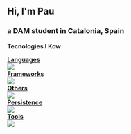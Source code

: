 ## Hi, I'm Pau
### a DAM student in Catalonia, Spain

**Tecnologies I Kow**
<p align="center">
  <a href="https://skillicons.dev">
    <div><b>Languages</b></div>
    <img src="https://skillicons.dev/icons?i=java,html,css,cs,dotnet,php,laravel,py,md">
    <div><b>Frameworks</b></div>
    <img src="https://skillicons.dev/icons?i=spring,selenium">
    <div><b>Others</b></div>
    <img src="https://skillicons.dev/icons?i=vscode,visualstudio,androidstudio,eclipse,linux">
    <div><b>Persistence</b></div>
    <img src="https://skillicons.dev/icons?i=git,github,postgres,mysql">
    <div><b>Tools</b></div>
    <img src="https://skillicons.dev/icons?i=ps,sketchup">
  </a>
</p>
